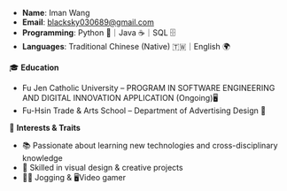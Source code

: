 
- **Name**: Iman Wang
- **Email**: blacksky030689@gmail.com  
- **Programming**: Python 🐍｜Java ☕｜SQL 🗄  
- **Languages**: Traditional Chinese (Native) 🇹🇼｜English 🌍  

🎓 **Education**
- Fu Jen Catholic University – PROGRAM IN SOFTWARE ENGINEERING AND DIGITAL INNOVATION APPLICATION (Ongoing)🖥️  
- Fu-Hsin Trade & Arts School – Department of Advertising Design 🎨  


🌱 **Interests & Traits**
- 📚 Passionate about learning new technologies and cross-disciplinary knowledge  
- 🎨 Skilled in visual design & creative projects  
- 🏃‍♂️ Jogging & 🖥️Video gamer
